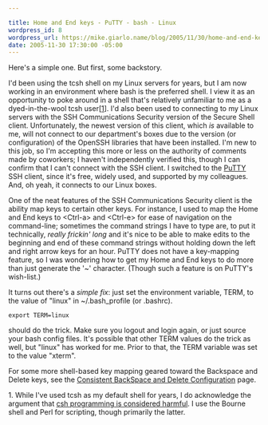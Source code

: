 ```yaml
---

title: Home and End keys - PuTTY - bash - Linux
wordpress_id: 8
wordpress_url: https://mike.giarlo.name/blog/2005/11/30/home-and-end-keys-putty-bash-linux/
date: 2005-11-30 17:30:00 -05:00
---
```

Here's a simple one. But first, some backstory.

I'd been using the tcsh shell on my Linux servers for years, but I am now working in an environment where bash is the preferred shell. I view it as an opportunity to poke around in a shell that's relatively unfamiliar to me as a dyed-in-the-wool tcsh user[<a href="https://mike.giarlo.name/blog/wp-admin/post.php#one">1</a>]. I'd also been used to connecting to my Linux servers with the SSH Communications Security version of the Secure Shell client. Unfortunately, the newest version of this client, which <em>is</em> available to me, will not connect to our department's boxes due to the version (or configuration) of the OpenSSH libraries that have been installed. I'm new to this job, so I'm accepting this more or less on the authority of comments made by coworkers; I haven't independently verified this, though I can confirm that I can't connect with the SSH client. I switched to the <a href="http://www.chiark.greenend.org.uk/~sgtatham/putty">PuTTY</a> SSH client, since it's free, widely used, and supported by my colleagues. And, oh yeah, it connects to our Linux boxes.

One of the neat features of the SSH Communications Security client is the ability map keys to certain other keys. For instance, I used to map the Home and End keys to &lt;Ctrl-a&gt; and &lt;Ctrl-e&gt; for ease of navigation on the command-line; sometimes the command strings I have to type are, to put it technically, <em>really frickin' long</em> and it's nice to be able to make edits to the beginning and end of these command strings without holding down the left and right arrow keys for an hour. PuTTY does not have a key-mapping feature, so I was wondering how to get my Home and End keys to do more than just generate the '~' character. (Though such a feature is on PuTTY's wish-list.)

It turns out there's a <em>simple fix</em>: just set the environment variable, TERM, to the value of "linux" in ~/.bash_profile (or .bashrc).

<code>export TERM=linux</code>

should do the trick. Make sure you logout and login again, or just source your bash config files. It's possible that other TERM values do the trick as well, but "linux" has worked for me. Prior to that, the TERM variable was set to the value "xterm".

For some more shell-based key mapping geared toward the Backspace and Delete keys, see the <a href="http://www.ibb.net/~anne/keyboard.html">Consistent BackSpace and Delete Configuration</a> page.

<a name="one"></a>1. While I've used tcsh as my default shell for years, I do acknowledge the argument that <a href="http://www.faqs.org/faqs/unix-faq/shell/csh-whynot/">csh programming is considered harmful</a>. I use the Bourne shell and Perl for scripting, though primarily the latter.
